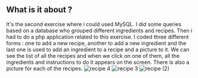## What is it about ?
It's the second exercise where i could used MySQL. 
I did some queries based on a database who grouped different ingredients and recipes.
Then i had to do a php application related to this exercise. 
I coded three different forms : one to add a new recipe, another to add a new ingredient and the last one is used to add an ingredient to a recipe and a picture to it.
We can see the list of all the recipes and when we click on one of them, all the ingredients and instructions to do it appears on the screen. There is also a picture for each of the recipes.
![recipe 4](https://github.com/hjrayd/requetes_recettes/assets/164890959/048c137a-cb78-4082-8fca-8ea93b904d73)
![recipe 3](https://github.com/hjrayd/requetes_recettes/assets/164890959/862e4605-db49-483c-8ef0-c3449dbf4da4)
![recipe (2)](https://github.com/hjrayd/requetes_recettes/assets/164890959/dc07745a-9d83-484e-93ab-3ee3ca685210)
